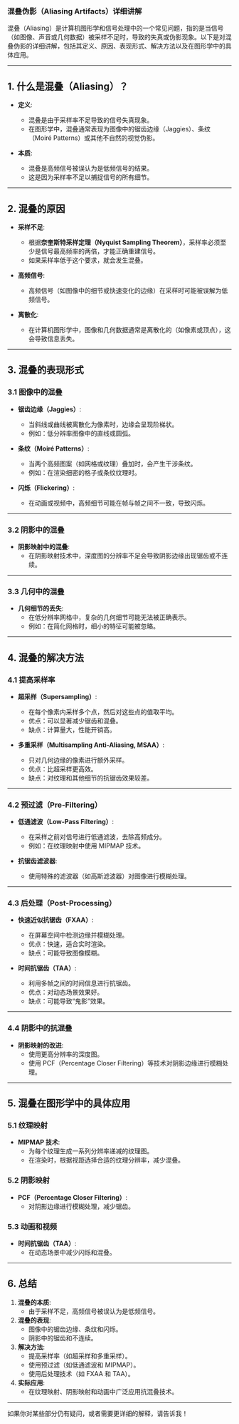 ### **混叠伪影（Aliasing Artifacts）详细讲解**

混叠（Aliasing）是计算机图形学和信号处理中的一个常见问题，指的是当信号（如图像、声音或几何数据）被采样不足时，导致的失真或伪影现象。以下是对混叠伪影的详细讲解，包括其定义、原因、表现形式、解决方法以及在图形学中的具体应用。

---

## **1. 什么是混叠（Aliasing）？**
- **定义**:
  - 混叠是由于采样率不足导致的信号失真现象。
  - 在图形学中，混叠通常表现为图像中的锯齿边缘（Jaggies）、条纹（Moiré Patterns）或其他不自然的视觉伪影。

- **本质**:
  - 混叠是高频信号被误认为是低频信号的结果。
  - 这是因为采样率不足以捕捉信号的所有细节。

---

## **2. 混叠的原因**
- **采样不足**:
  - 根据**奈奎斯特采样定理（Nyquist Sampling Theorem）**，采样率必须至少是信号最高频率的两倍，才能正确重建信号。
  - 如果采样率低于这个要求，就会发生混叠。

- **高频信号**:
  - 高频信号（如图像中的细节或快速变化的边缘）在采样时可能被误解为低频信号。

- **离散化**:
  - 在计算机图形学中，图像和几何数据通常是离散化的（如像素或顶点），这会导致信息丢失。

---

## **3. 混叠的表现形式**
### **3.1 图像中的混叠**
- **锯齿边缘（Jaggies）**:
  - 当斜线或曲线被离散化为像素时，边缘会呈现阶梯状。
  - 例如：低分辨率图像中的直线或圆弧。

- **条纹（Moiré Patterns）**:
  - 当两个高频图案（如网格或纹理）叠加时，会产生干涉条纹。
  - 例如：在渲染细密的格子或条纹纹理时。

- **闪烁（Flickering）**:
  - 在动画或视频中，高频细节可能在帧与帧之间不一致，导致闪烁。

---

### **3.2 阴影中的混叠**
- **阴影映射中的混叠**:
  - 在阴影映射技术中，深度图的分辨率不足会导致阴影边缘出现锯齿或不连续。

---

### **3.3 几何中的混叠**
- **几何细节的丢失**:
  - 在低分辨率网格中，复杂的几何细节可能无法被正确表示。
  - 例如：在简化网格时，细小的特征可能被忽略。

---

## **4. 混叠的解决方法**
### **4.1 提高采样率**
- **超采样（Supersampling）**:
  - 在每个像素内采样多个点，然后对这些点的值取平均。
  - 优点：可以显著减少锯齿和混叠。
  - 缺点：计算量大，性能开销高。

- **多重采样（Multisampling Anti-Aliasing, MSAA）**:
  - 只对几何边缘的像素进行额外采样。
  - 优点：比超采样更高效。
  - 缺点：对纹理和其他细节的抗锯齿效果较差。

---

### **4.2 预过滤（Pre-Filtering）**
- **低通滤波（Low-Pass Filtering）**:
  - 在采样之前对信号进行低通滤波，去除高频成分。
  - 例如：在纹理映射中使用 MIPMAP 技术。

- **抗锯齿滤波器**:
  - 使用特殊的滤波器（如高斯滤波器）对图像进行模糊处理。

---

### **4.3 后处理（Post-Processing）**
- **快速近似抗锯齿（FXAA）**:
  - 在屏幕空间中检测边缘并模糊处理。
  - 优点：快速，适合实时渲染。
  - 缺点：可能导致图像模糊。

- **时间抗锯齿（TAA）**:
  - 利用多帧之间的时间信息进行抗锯齿。
  - 优点：对动态场景效果好。
  - 缺点：可能导致“鬼影”效果。

---

### **4.4 阴影中的抗混叠**
- **阴影映射的改进**:
  - 使用更高分辨率的深度图。
  - 使用 PCF（Percentage Closer Filtering）等技术对阴影边缘进行模糊处理。

---

## **5. 混叠在图形学中的具体应用**
### **5.1 纹理映射**
- **MIPMAP 技术**:
  - 为每个纹理生成一系列分辨率递减的纹理图。
  - 在渲染时，根据视距选择合适的纹理分辨率，减少混叠。

### **5.2 阴影映射**
- **PCF（Percentage Closer Filtering）**:
  - 对阴影边缘进行模糊处理，减少锯齿。

### **5.3 动画和视频**
- **时间抗锯齿（TAA）**:
  - 在动态场景中减少闪烁和混叠。

---

## **6. 总结**
1. **混叠的本质**:
   - 由于采样不足，高频信号被误认为是低频信号。
2. **混叠的表现**:
   - 图像中的锯齿边缘、条纹和闪烁。
   - 阴影中的锯齿和不连续。
3. **解决方法**:
   - 提高采样率（如超采样和多重采样）。
   - 使用预过滤（如低通滤波和 MIPMAP）。
   - 使用后处理技术（如 FXAA 和 TAA）。
4. **实际应用**:
   - 在纹理映射、阴影映射和动画中广泛应用抗混叠技术。

---

如果你对某些部分仍有疑问，或者需要更详细的解释，请告诉我！
